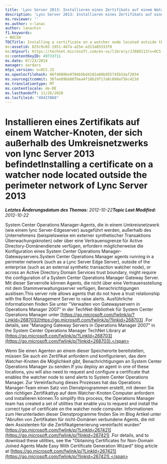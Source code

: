 ```yaml
---
title: 'Lync Server 2013: Installieren eines Zertifikats auf einem Watcher-Knoten, der sich außerhalb des Umkreisnetzwerks befindet'
description: 'Lync Server 2013: Installieren eines Zertifikats auf einem Watcher-Knoten, der sich außerhalb des Umkreisnetzwerks befindet.'
ms.reviewer: ''
ms.author: v-lanac
author: lanachin
f1.keywords:
- NOCSH
TOCTitle: Installing a certificate on a watcher node located outside the perimeter network
ms:assetid: 825c9c02-1951-4d7a-a25e-a313a85333f8
ms:mtpsurl: https://technet.microsoft.com/en-us/library/JJ688113(v=OCS.15)
ms:contentKeyID: 49733711
ms.date: 07/23/2014
manager: serdars
mtps_version: v=OCS.15
ms.openlocfilehash: 66f40886e9784b5bd4182a60b955745b5daf2034
ms.sourcegitcommit: 36fee89bb887bea4f18b19f17a8c69daf5bc423d
ms.translationtype: MT
ms.contentlocale: de-DE
ms.lasthandoff: 11/26/2020
ms.locfileid: "49427068"
---
```

# <a name="installing-a-certificate-on-a-watcher-node-located-outside-the-perimeter-network-of-lync-server-2013"></a><span data-ttu-id="61e69-103">Installieren eines Zertifikats auf einem Watcher-Knoten, der sich außerhalb des Umkreisnetzwerks von lync Server 2013 befindet</span><span class="sxs-lookup"><span data-stu-id="61e69-103">Installing a certificate on a watcher node located outside the perimeter network of Lync Server 2013</span></span>

<div data-xmlns="http://www.w3.org/1999/xhtml">

<div class="topic" data-xmlns="http://www.w3.org/1999/xhtml" data-msxsl="urn:schemas-microsoft-com:xslt" data-cs="https://msdn.microsoft.com/">

<div data-asp="https://msdn2.microsoft.com/asp">



</div>

<div id="mainSection">

<div id="mainBody"><span data-ttu-id="61e69-104">

<span> </span></span><span class="sxs-lookup"><span data-stu-id="61e69-104">

<span> </span></span></span>

<span data-ttu-id="61e69-105">_**Letztes Änderungsdatum des Themas:** 2012-10-22_</span><span class="sxs-lookup"><span data-stu-id="61e69-105">_**Topic Last Modified:** 2012-10-22_</span></span>

<span data-ttu-id="61e69-106">System Center Operations Manager-Agents, die in einem Umkreisnetzwerk (wie einem lync Server-Edgeserver) ausgeführt werden, außerhalb des Unternehmens (beispielsweise ein externer synthetischer Transaktions Überwachungsknoten) oder über eine Vertrauensgrenze für Active Directory-Domänendienste verfügen, erfordern möglicherweise die Konfiguration eines System Center Operations Manager-Gatewayservers.</span><span class="sxs-lookup"><span data-stu-id="61e69-106">System Center Operations Manager agents running in a perimeter network (such as a Lync Server Edge Server), outside of the enterprise (such as an external synthetic transaction watcher node), or across an Active Directory Domain Services trust boundary, might require the configuration of a System Center Operations Manager Gateway Server.</span></span> <span data-ttu-id="61e69-107">Mit dieser Serverrolle können Agents, die nicht über eine Vertrauensstellung mit dem Stammverwaltungsserver verfügen, Benachrichtigungen auslösen.</span><span class="sxs-lookup"><span data-stu-id="61e69-107">This server role allows agents that do not have a trust relationship with the Root Management Server to raise alerts.</span></span> <span data-ttu-id="61e69-108">Ausführliche Informationen finden Sie unter "Verwalten von Gatewayservern in Operations Manager 2007" in der TechNet-Bibliothek für System Center Operations Manager unter [https://go.microsoft.com/fwlink/p/?LinkId=268703](https://go.microsoft.com/fwlink/p/?linkid=268703) .</span><span class="sxs-lookup"><span data-stu-id="61e69-108">For details, see "Managing Gateway Servers in Operations Manager 2007" in the System Center Operations Manager TechNet Library at [https://go.microsoft.com/fwlink/p/?LinkId=268703](https://go.microsoft.com/fwlink/p/?linkid=268703).</span></span>

<span data-ttu-id="61e69-109">Wenn Sie einen Agenten an einem dieser Speicherorte bereitstellen, müssen Sie auch ein Zertifikat anfordern und konfigurieren, das dem Watcher-Knoten die Möglichkeit gibt, Benachrichtigungen an System Center Operations Manager zu senden.</span><span class="sxs-lookup"><span data-stu-id="61e69-109">If you deploy an agent in one of these locations, you will also need to request and configure a certificate that enables the watcher node to send alerts to System Center Operations Manager.</span></span> <span data-ttu-id="61e69-110">Zur Vereinfachung dieses Prozesses hat das Operations Manager-Team einen Satz von Dienstprogrammen erstellt, mit denen Sie den richtigen Zertifikattyp auf dem Watcher-Knoten Computer anfordern und installieren können.</span><span class="sxs-lookup"><span data-stu-id="61e69-110">To simplify this process, the Operations Manager team has created a set of utilities that enable you to request and install the correct type of certificate on the watcher node computer.</span></span> <span data-ttu-id="61e69-111">Informationen zum Herunterladen dieser Dienstprogramme finden Sie im Blog Artikel unter "Abrufen von Zertifikaten für nicht-Domänen verbundene Agents, die mit dem Assistenten für die Zertifikatgenerierung vereinfacht wurden" [https://go.microsoft.com/fwlink/p/?LinkId=267421](https://go.microsoft.com/fwlink/p/?linkid=267421) .</span><span class="sxs-lookup"><span data-stu-id="61e69-111">For details, and to download these utilities, see the "Obtaining Certificates for Non-Domain Joined Agents Made Easy With Certificate Generation Wizard" blog article at [https://go.microsoft.com/fwlink/p/?LinkId=267421](https://go.microsoft.com/fwlink/p/?linkid=267421).</span></span>

<span data-ttu-id="61e69-112"></div>

<span> </span>

</div>

</div>

</span><span class="sxs-lookup"><span data-stu-id="61e69-112"></div>

<span> </span>

</div>

</div>

</span></span></div>

